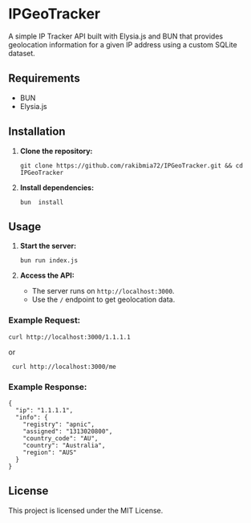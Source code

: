 IPGeoTracker
==============

A simple IP Tracker API built with Elysia.js and BUN that provides geolocation information for a given IP address using a custom SQLite dataset.

Requirements
------------

*   BUN
*   Elysia.js

Installation
------------

1.  **Clone the repository:**
    
        git clone https://github.com/rakibmia72/IPGeoTracker.git && cd IPGeoTracker
    
2.  **Install dependencies:**
    
        bun  install
 
   
Usage
-----

1.  **Start the server:**
    
        bun run index.js
    
2.  **Access the API:**
    
    *   The server runs on `http://localhost:3000`.
    *   Use the `/` endpoint to get geolocation data.

### Example Request:

    curl http://localhost:3000/1.1.1.1
   or 
   
	 curl http://localhost:3000/me

### Example Response:

    {
      "ip": "1.1.1.1",
      "info": {
        "registry": "apnic",
        "assigned": "1313020800",
        "country_code": "AU",
        "country": "Australia",
        "region": "AUS"
      }
    }

License
-------

This project is licensed under the MIT License.
